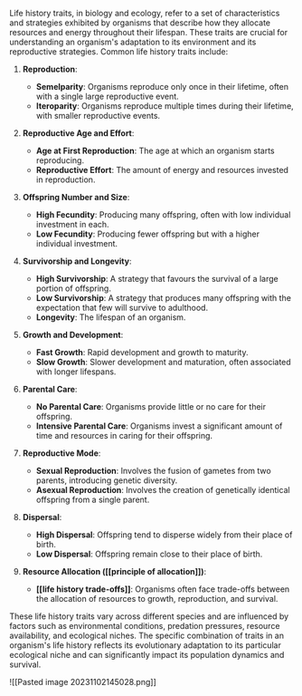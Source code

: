 Life history traits, in biology and ecology, refer to a set of characteristics and strategies exhibited by organisms that describe how they allocate resources and energy throughout their lifespan. These traits are crucial for understanding an organism's adaptation to its environment and its reproductive strategies. Common life history traits include:

1. **Reproduction**:
   - **Semelparity**: Organisms reproduce only once in their lifetime, often with a single large reproductive event.
   - **Iteroparity**: Organisms reproduce multiple times during their lifetime, with smaller reproductive events.

2. **Reproductive Age and Effort**:
   - **Age at First Reproduction**: The age at which an organism starts reproducing.
   - **Reproductive Effort**: The amount of energy and resources invested in reproduction.

3. **Offspring Number and Size**:
   - **High Fecundity**: Producing many offspring, often with low individual investment in each.
   - **Low Fecundity**: Producing fewer offspring but with a higher individual investment.

4. **Survivorship and Longevity**:
   - **High Survivorship**: A strategy that favours the survival of a large portion of offspring.
   - **Low Survivorship**: A strategy that produces many offspring with the expectation that few will survive to adulthood.
   - **Longevity**: The lifespan of an organism.

5. **Growth and Development**:
   - **Fast Growth**: Rapid development and growth to maturity.
   - **Slow Growth**: Slower development and maturation, often associated with longer lifespans.

6. **Parental Care**:
   - **No Parental Care**: Organisms provide little or no care for their offspring.
   - **Intensive Parental Care**: Organisms invest a significant amount of time and resources in caring for their offspring.

7. **Reproductive Mode**:
   - **Sexual Reproduction**: Involves the fusion of gametes from two parents, introducing genetic diversity.
   - **Asexual Reproduction**: Involves the creation of genetically identical offspring from a single parent.

8. **Dispersal**:
   - **High Dispersal**: Offspring tend to disperse widely from their place of birth.
   - **Low Dispersal**: Offspring remain close to their place of birth.

9. **Resource Allocation ([[principle of allocation]])**:
   - **[[life history trade-offs]]**: Organisms often face trade-offs between the allocation of resources to growth, reproduction, and survival.

These life history traits vary across different species and are influenced by factors such as environmental conditions, predation pressures, resource availability, and ecological niches. The specific combination of traits in an organism's life history reflects its evolutionary adaptation to its particular ecological niche and can significantly impact its population dynamics and survival.

![[Pasted image 20231102145028.png]]
